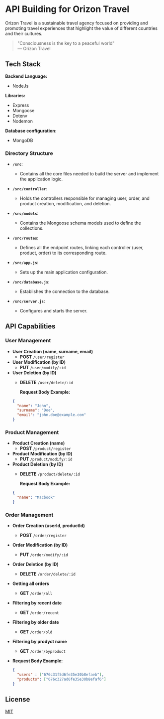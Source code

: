 # API Building for Orizon Travel

Orizon Travel is a sustainable travel agency focused on providing and promoting travel experiences that highlight the value of different countries and their cultures.

> "Consciousness is the key to a peaceful world"  
> — Orizon Travel

## Tech Stack

**Backend Language:**
- NodeJs

**Libraries:** 
- Express
- Mongoose
- Dotenv
- Nodemon

**Database configuration:**
- MongoDB

### Directory Structure

- **`/src`**:
    - Contains all the core files needed to build the server and implement the application logic.

- **`/src/controller`**: 
  - Holds the controllers responsible for managing user, order, and product creation, modification, and deletion.

- **`/src/models`**: 
  - Contains the Mongoose schema models used to define the collections.

- **`/src/routes`**: 
  - Defines all the endpoint routes, linking each controller (user, product, order) to its corresponding route.

- **`/src/app.js`**: 
  - Sets up the main application configuration.

- **`/src/database.js`**: 
  - Establishes the connection to the database.

- **`/src/server.js`**: 
  - Configures and starts the server.
## API Capabilities

### User Management

- **User Creation (name, surname, email)**
  - **POST** `/user/register`
- **User Modification (by ID)**
  - **PUT** `/user/modify/:id`
- **User Deletion (by ID)**
  - **DELETE** `/user/delete/:id`

    **Request Body Example:**
  ```json
  {
    "name": "John",
    "surname": "Doe",
    "email": "john.doe@example.com"
  }
### Product Management
- **Product Creation (name)**
  - **POST** `/product/register`
- **Product Modification (by ID)**
  - **PUT** `/product/modify/:id`
- **Product Deletion (by ID)**
  - **DELETE** `/product/delete/:id`
  
    **Request Body Example:**
  ```json
  {
    "name": "Macbook"
  }

### Order Management
- **Order Creation (userId, productId)**
  - **POST** `/order/register`
- **Order Modification (by ID)**
  - **PUT** `/order/modify/:id`
- **Order Deletion (by ID)**
  - **DELETE** `/order/delete/:id`

- **Getting all orders**
  - **GET** `/order/all`
- **Filtering by recent date**
  - **GET** `/order/recent`
- **Filtering by older date**
  - **GET** `/order/old`
- **Filtering by prodyct name**
  - **GET** `/order/byproduct`

- **Request Body Example:**

  ```json
  {
	"users" : ["676c31f5d6fe35e30b8efaeb"],
	"products": ["676c327ad6fe35e30b8efaf6"]
  }
## License

[MIT](https://choosealicense.com/licenses/mit/)

